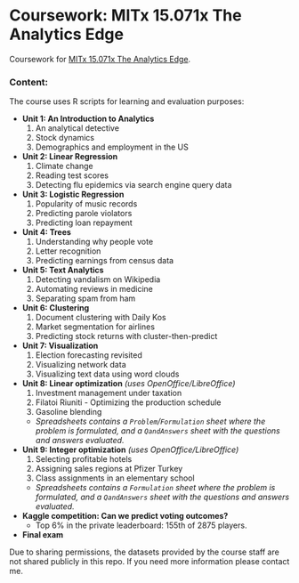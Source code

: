 Coursework: MITx 15.071x The Analytics Edge
=========

Coursework for [MITx 15.071x The Analytics Edge](https://www.edx.org/course/analytics-edge-mitx-15-071x-3).


### Content:

The course uses R scripts for learning and evaluation purposes:

- **Unit 1: An Introduction to Analytics**
  1. An analytical detective
  2. Stock dynamics
  3. Demographics and employment in the US
- **Unit 2: Linear Regression**
  1. Climate change
  2. Reading test scores
  3. Detecting flu epidemics via search engine query data
- **Unit 3: Logistic Regression**
  1. Popularity of music records
  2. Predicting parole violators
  3. Predicting loan repayment
- **Unit 4: Trees**
  1. Understanding why people vote
  2. Letter recognition
  3. Predicting earnings from census data
- **Unit 5: Text Analytics**
  1. Detecting vandalism on Wikipedia
  2. Automating reviews in medicine
  3. Separating spam from ham
- **Unit 6: Clustering**
  1. Document clustering with Daily Kos
  2. Market segmentation for airlines
  3. Predicting stock returns with cluster-then-predict
- **Unit 7: Visualization**
  1. Election forecasting revisited
  2. Visualizing network data
  3. Visualizing text data using word clouds
- **Unit 8: Linear optimization** *(uses OpenOffice/LibreOffice)*
  1. Investment management under taxation
  2. Filatoi Riuniti - Optimizing the production schedule
  3. Gasoline blending
  - *Spreadsheets contains a `Problem`/`Formulation` sheet where the problem is formulated, and a `QandAnswers` sheet with the questions and answers evaluated.*
- **Unit 9: Integer optimization** *(uses OpenOffice/LibreOffice)*
  1. Selecting profitable hotels
  2. Assigning sales regions at Pfizer Turkey
  3. Class assignments in an elementary school
  - *Spreadsheets contains a `Formulation` sheet where the problem is formulated, and a `QandAnswers` sheet with the questions and answers evaluated.*
- **Kaggle competition: Can we predict voting outcomes?**
  - Top 6% in the private leaderboard: 155th of 2875 players.
- **Final exam**


Due to sharing permissions, the datasets provided by the course staff are not shared publicly in this repo. If you need more information please contact me.